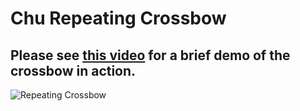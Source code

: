 # Chu Repeating Crossbow
## Please see [this video](https://youtu.be/w5C8iA37Yrc) for a brief demo of the crossbow in action.
![Repeating Crossbow](https://github.com/tkiyohar/Currated-Resume-Gallery/blob/main/3D%20CAD%20Projects/3D%20Printed%20Chu%20Repeating%20Crossbow%20(Inventor)/Images%20and%20videos/IMG_20191019_161738.jpg)
